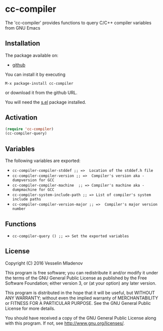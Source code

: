 # cc-compiler
 The 'cc-compiler' provides functions to query C/C++ compiler variables from GNU Emacs

## Installation

The package available on:
* [github](https://github.com/vmladenov/cc-compiler.git)

You can install it by executing

`M-x package-install cc-compiler`

or download it from the github URL.

You will need the [s.el](https://github.com/magnars/s.el) package installed.

## Activation

``` cl
(require 'cc-compiler)
(cc-compiler-query)
```

## Variables

The following variables are exported:

- `cc-compiler-compiler-stddef ;; =>  Location of the stddef.h file`
- `cc-compiler-compiler-version ;; =>  Compiler's version aka -dumpversion for GCC `
- `cc-compiler-compiler-machine  ;; => Compiler's machine aka -dumpmachine for GCC`
- `cc-compiler-system-include-path ;; => List of compiler's system include paths`
- `cc-compiler-compiler-version-major ;; =>  Compiler's major version number`

## Functions

- `cc-compiler-query () ;; => Set the exported variables `

## License

Copyright (C) 2016 Vesselin Mladenov

This program is free software; you can redistribute it and/or
modify it under the terms of the GNU General Public License as
published by the Free Software Foundation; either version 3, or (at
your option) any later version.

This program is distributed in the hope that it will be useful, but
WITHOUT ANY WARRANTY; without even the implied warranty of
MERCHANTABILITY or FITNESS FOR A PARTICULAR PURPOSE.  See the GNU
General Public License for more details.

You should have received a copy of the GNU General Public License
along with this program.  If not, see <http://www.gnu.org/licenses/>.
